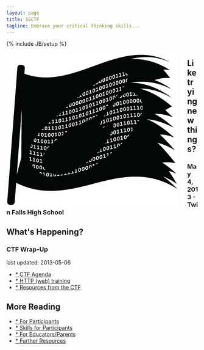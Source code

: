 ```yaml
---
layout: page
title: SGCTF
tagline: Embrace your critical thinking skills...
---
```

{% include JB/setup %}

<div style="width:475px;float:left;"><img alt="SocialGeeks CTF" src="/assets/themes/twitter/images/SG_CTF_flag1.png" title="SocialGeeks CTF" /></div>

<div style="margin-top:10px;">
<h2>Like trying new things?</h2>
<h3>May 4, 2013 - Twin Falls High School</h3>
<h2>What's Happening?</h2>
<h3>CTF Wrap-Up</h3>
<p class="muted">last updated: 2013-05-06</p>
<ul class="unstyled">
        <li><a href="/ctfagenda.html">* CTF Agenda</a></li>
	<li><a href="/webtraining.html">* HTTP (web) training</a></li>
	<li><a href="https://github.com/SocialGeeks">* Resources from the CTF</a></li>
</ul>
<h2>More Reading</h2>
<ul class="unstyled">
	<li><a href="participants.html">* For Participants</a></li>
	<li><a href="skills.html">* Skills for Participants</a></li>
	<li><a href="parentsteachers.html">* For Educators/Parents</a></li>
	<li><a href="resources.html">* Further Resources</a></li>
</ul>
</div>
<div style="clear:both">&nbsp;</div>
